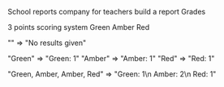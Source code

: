 School reports company for teachers 
build a report Grades 

3 points scoring system 
Green Amber Red

"" => "No results given" 

"Green" => "Green: 1"
"Amber" => "Amber: 1"
"Red" => "Red: 1"

"Green, Amber, Amber, Red" => "Green: 1\n Amber: 2\n Red: 1"


